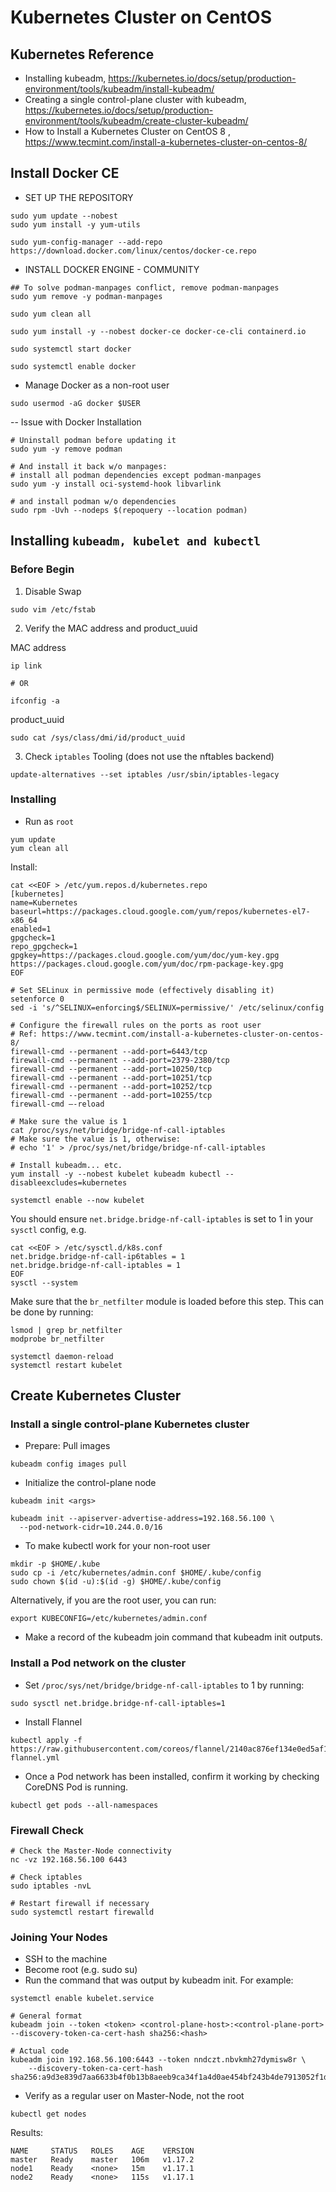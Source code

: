 # Kubernetes Cluster on CentOS

## Kubernetes Reference

* Installing kubeadm, https://kubernetes.io/docs/setup/production-environment/tools/kubeadm/install-kubeadm/
* Creating a single control-plane cluster with kubeadm, https://kubernetes.io/docs/setup/production-environment/tools/kubeadm/create-cluster-kubeadm/
* How to Install a Kubernetes Cluster on CentOS 8 , https://www.tecmint.com/install-a-kubernetes-cluster-on-centos-8/
  
## Install Docker CE
- SET UP THE REPOSITORY

```
sudo yum update --nobest
sudo yum install -y yum-utils
```

```
sudo yum-config-manager --add-repo https://download.docker.com/linux/centos/docker-ce.repo
```

- INSTALL DOCKER ENGINE - COMMUNITY
```
## To solve podman-manpages conflict, remove podman-manpages
sudo yum remove -y podman-manpages

sudo yum clean all

sudo yum install -y --nobest docker-ce docker-ce-cli containerd.io

sudo systemctl start docker

sudo systemctl enable docker
```

- Manage Docker as a non-root user
```
sudo usermod -aG docker $USER
```

-- Issue with Docker Installation
```
# Uninstall podman before updating it
sudo yum -y remove podman

# And install it back w/o manpages:
# install all podman dependencies except podman-manpages
sudo yum -y install oci-systemd-hook libvarlink

# and install podman w/o dependencies
sudo rpm -Uvh --nodeps $(repoquery --location podman)
```

## Installing `kubeadm, kubelet and kubectl`

### Before Begin

1) Disable Swap
```
sudo vim /etc/fstab
```

2) Verify the MAC address and product_uuid

MAC address
```
ip link

# OR

ifconfig -a
```

product_uuid
```
sudo cat /sys/class/dmi/id/product_uuid
```

3) Check `iptables` Tooling (does not use the nftables backend)

```
update-alternatives --set iptables /usr/sbin/iptables-legacy
```

### Installing

- Run as `root`

```
yum update
yum clean all
```

Install:
```
cat <<EOF > /etc/yum.repos.d/kubernetes.repo
[kubernetes]
name=Kubernetes
baseurl=https://packages.cloud.google.com/yum/repos/kubernetes-el7-x86_64
enabled=1
gpgcheck=1
repo_gpgcheck=1
gpgkey=https://packages.cloud.google.com/yum/doc/yum-key.gpg https://packages.cloud.google.com/yum/doc/rpm-package-key.gpg
EOF

# Set SELinux in permissive mode (effectively disabling it)
setenforce 0
sed -i 's/^SELINUX=enforcing$/SELINUX=permissive/' /etc/selinux/config

# Configure the firewall rules on the ports as root user
# Ref: https://www.tecmint.com/install-a-kubernetes-cluster-on-centos-8/
firewall-cmd --permanent --add-port=6443/tcp
firewall-cmd --permanent --add-port=2379-2380/tcp
firewall-cmd --permanent --add-port=10250/tcp
firewall-cmd --permanent --add-port=10251/tcp
firewall-cmd --permanent --add-port=10252/tcp
firewall-cmd --permanent --add-port=10255/tcp
firewall-cmd –-reload

# Make sure the value is 1
cat /proc/sys/net/bridge/bridge-nf-call-iptables
# Make sure the value is 1, otherwise:
# echo '1' > /proc/sys/net/bridge/bridge-nf-call-iptables

# Install kubeadm... etc.
yum install -y --nobest kubelet kubeadm kubectl --disableexcludes=kubernetes

systemctl enable --now kubelet
```

You should ensure `net.bridge.bridge-nf-call-iptables` is set to 1 in your `sysctl` config, e.g.
```
cat <<EOF > /etc/sysctl.d/k8s.conf
net.bridge.bridge-nf-call-ip6tables = 1
net.bridge.bridge-nf-call-iptables = 1
EOF
sysctl --system
```

Make sure that the `br_netfilter` module is loaded before this step. 
This can be done by running:
```
lsmod | grep br_netfilter
modprobe br_netfilter
```

```
systemctl daemon-reload
systemctl restart kubelet
```

## Create Kubernetes Cluster

### Install a single control-plane Kubernetes cluster

* Prepare: Pull images

```
kubeadm config images pull
```

* Initialize the control-plane node

```
kubeadm init <args>

kubeadm init --apiserver-advertise-address=192.168.56.100 \
  --pod-network-cidr=10.244.0.0/16
```

* To make kubectl work for your non-root user
```
mkdir -p $HOME/.kube
sudo cp -i /etc/kubernetes/admin.conf $HOME/.kube/config
sudo chown $(id -u):$(id -g) $HOME/.kube/config
```
Alternatively, if you are the root user, you can run:
```
export KUBECONFIG=/etc/kubernetes/admin.conf
```

* Make a record of the kubeadm join command that kubeadm init outputs.

### Install a Pod network on the cluster

* Set `/proc/sys/net/bridge/bridge-nf-call-iptables` to 1 by running:
```
sudo sysctl net.bridge.bridge-nf-call-iptables=1
```

* Install Flannel

```
kubectl apply -f https://raw.githubusercontent.com/coreos/flannel/2140ac876ef134e0ed5af15c65e414cf26827915/Documentation/kube-flannel.yml
```

* Once a Pod network has been installed, confirm it working by checking CoreDNS Pod is running.

```
kubectl get pods --all-namespaces
```

### Firewall Check

```
# Check the Master-Node connectivity
nc -vz 192.168.56.100 6443

# Check iptables
sudo iptables -nvL

# Restart firewall if necessary
sudo systemctl restart firewalld
```

### Joining Your Nodes

* SSH to the machine
* Become root (e.g. sudo su)
* Run the command that was output by kubeadm init. For example:

```
systemctl enable kubelet.service

# General format
kubeadm join --token <token> <control-plane-host>:<control-plane-port> --discovery-token-ca-cert-hash sha256:<hash>

# Actual code
kubeadm join 192.168.56.100:6443 --token nndczt.nbvkmh27dymisw8r \
    --discovery-token-ca-cert-hash sha256:a9d3e839d7aa6633b4f0b13b8aeeb9ca34f1a4d0ae454bf243b4de7913052f1d
```

* Verify as a regular user on Master-Node, not the root
```
kubectl get nodes
```

Results:
```
NAME     STATUS   ROLES    AGE    VERSION
master   Ready    master   106m   v1.17.2
node1    Ready    <none>   15m    v1.17.1
node2    Ready    <none>   115s   v1.17.1
```